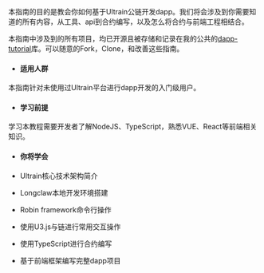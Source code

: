 本指南的目的是教会你如何基于Ultrain公链开发dapp。我们将会涉及到你需要知道的所有内容，从工具、api到合约编写，以及怎么将合约与前端工程相结合。

本指南中涉及到的所有项目，均已开源且被存储和记录在我的公共的[dapp-tutorial](https://github.com/benyasin/dapp-tutorial)库。可以随意的Fork，Clone，和改善这些指南。

* #### 适用人群

本指南针对未使用过Ultrain平台进行dapp开发的入门级用户。

* #### 学习前提

学习本教程需要开发者了解NodeJS、TypeScript，熟悉VUE、React等前端相关知识。

* #### 你将学会
* Ultrain核心技术架构简介

* Longclaw本地开发环境搭建

* Robin framework命令行操作

* 使用U3.js与链进行常用交互操作

* 使用TypeScript进行合约编写

* 基于前端框架编写完整dapp项目



